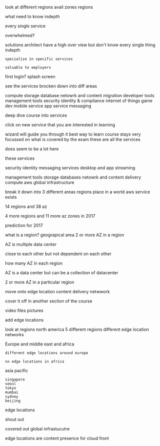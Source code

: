 look at different regions avail zones
regions

what need to know indepth

every single service

overwhelmed?

solutions architect have a high over view but don't know every single thing indepth

	specialize in specific services

	valuable to employers

	

first login?
splash screen

see the services brocken down into diff areas

compute
storage
database
netowrk and content
migration
developer tools
management tools
security identity & compliance
internet of things
game dev
mobile service
app service
messaging

deep dive course into services

click on new service that you are interested in learning

wizard will guide you through it
best way to learn 
course stays very focussed on what is covered by the exam
these are all the services 

does seem to be a lot here

these services

security identity
messaging services
desktop and app streaming

management tools
storage
databases
netowrk and content delivery compute
aws global infrastructure

break it down into 3 different areas 
	regions 
	place in a world
		aws service exists


14 regions and 38 az

4 more regions and 11 more az zones in 2017

prediction for 2017

what is a region? geograpical area
	2 or more AZ in a region

AZ is  multiple data center

close to each other but not dependent on each other 

how many AZ in each region

AZ is a data center but can be a collection of datacenter

2 or more AZ
	in a particular region

move onto edge location 
	content delivery netwwork

cover it off in another section of the course

video files pictures

add edge locations

look at regions
	north america 5 different regions
	different edge location networks

Europe and middle east and africa

	different edge locations around europe

	no edge locations in africa

asia pacific

	singapore
	seoul
	tokyo
	mumbai
	sydney	
	beijing

edge locations

shout out

covered out global infrastucutre

edge locations are content presence for cloud front


